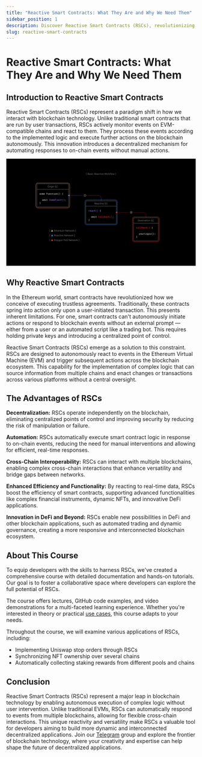 ```yaml
---
title: "Reactive Smart Contracts: What They Are and Why We Need Them"
sidebar_position: 1
description: Discover Reactive Smart Contracts (RSCs), revolutionizing blockchain interaction with decentralized automation. Join our course to explore their potential, from Uniswap stop orders to NFT synchronization.
slug: reactive-smart-contracts
---
```


# Reactive Smart Contracts: What They Are and Why We Need Them

## Introduction to Reactive Smart Contracts

Reactive Smart Contracts (RSCs) represent a paradigm shift in how we interact with blockchain technology. Unlike traditional smart contracts that are run by user transactions, RSCs actively monitor events on EVM-compatible chains and react to them. They process these events according to the implemented logic and execute further actions on the blockchain autonomously. This innovation introduces a decentralized mechanism for automating responses to on-chain events without manual actions.

![Basic Reactive Workflow](./img/basic-reactive-workflow.jpg)

## Why Reactive Smart Contracts

In the Ethereum world, smart contracts have revolutionized how we conceive of executing trustless agreements. Traditionally, these contracts spring into action only upon a user-initiated transaction. This presents inherent limitations. For one, smart contracts can't autonomously initiate actions or respond to blockchain events without an external prompt — either from a user or an automated script like a trading bot. This requires holding private keys and introducing a centralized point of control.

Reactive Smart Contracts (RSCs) emerge as a solution to this constraint. RSCs are designed to autonomously react to events in the Ethereum Virtual Machine (EVM) and trigger subsequent actions across the blockchain ecosystem. This capability for the implementation of complex logic that can source information from multiple chains and enact changes or transactions across various platforms without a central oversight.

## The Advantages of RSCs

**Decentralization:** RSCs operate independently on the blockchain, eliminating centralized points of control and improving security by reducing the risk of manipulation or failure.

**Automation:** RSCs automatically execute smart contract logic in response to on-chain events, reducing the need for manual interventions and allowing for efficient, real-time responses.

**Cross-Chain Interoperability:** RSCs can interact with multiple blockchains, enabling complex cross-chain interactions that enhance versatility and bridge gaps between networks.

**Enhanced Efficiency and Functionality:** By reacting to real-time data, RSCs boost the efficiency of smart contracts, supporting advanced functionalities like complex financial instruments, dynamic NFTs, and innovative DeFi applications.

**Innovation in DeFi and Beyond:** RSCs enable new possibilities in DeFi and other blockchain applications, such as automated trading and dynamic governance, creating a more responsive and interconnected blockchain ecosystem.

## About This Course

To equip developers with the skills to harness RSCs, we've created a comprehensive course with detailed documentation and hands-on tutorials. Our goal is to foster a collaborative space where developers can explore the full potential of RSCs.

The course offers lectures, GitHub code examples, and video demonstrations for a multi-faceted learning experience. Whether you're interested in theory or practical [use cases](../use-cases/index.md), this course adapts to your needs.

Throughout the course, we will examine various applications of RSCs, including:

* Implementing Uniswap stop orders through RSCs
* Synchronizing NFT ownership over several chains
* Automatically collecting staking rewards from different pools and chains

## Conclusion

Reactive Smart Contracts (RSCs) represent a major leap in blockchain technology by enabling autonomous execution of complex logic without user intervention. Unlike traditional EVMs, RSCs can automatically respond to events from multiple blockchains, allowing for flexible cross-chain interactions. This unique reactivity and versatility make RSCs a valuable tool for developers aiming to build more dynamic and interconnected decentralized applications. Join our [Telegram](https://t.me/reactivedevs) group and explore the frontier of blockchain technology, where your creativity and expertise can help shape the future of decentralized applications.
